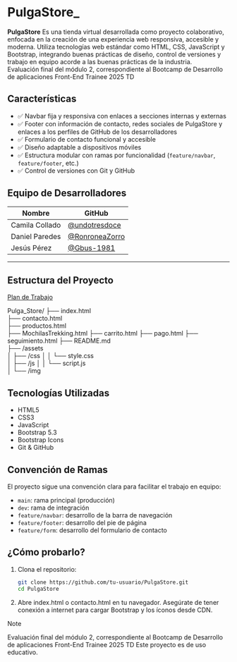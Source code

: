 #  PulgaStore_

**PulgaStore** Es una tienda virtual desarrollada como proyecto colaborativo, enfocada en la creación de una experiencia web responsiva, accesible y moderna. Utiliza tecnologías web estándar como HTML, CSS, JavaScript y Bootstrap, integrando buenas prácticas de diseño, control de versiones y trabajo en equipo acorde a las buenas prácticas de la industria.   
      Evaluación final del módulo 2, correspondiente al Bootcamp de   Desarrollo de aplicaciones Front-End Trainee 2025 TD

##  Características
- ✅ Navbar fija y responsiva con enlaces a secciones internas y externas
- ✅ Footer con información de contacto, redes sociales de PulgaStore y enlaces a los perfiles de GitHub de los desarrolladores
- ✅ Formulario de contacto funcional y accesible
- ✅ Diseño adaptable a dispositivos móviles
- ✅ Estructura modular con ramas por funcionalidad (`feature/navbar`, `feature/footer`, etc.)
- ✅ Control de versiones con Git y GitHub
  
## Equipo de Desarrolladores

| Nombre            | GitHub                                      |
|-------------------|---------------------------------------------|
| Camila Collado    | [@undotresdoce](https://github.com/undotresdoce) |
| Daniel Paredes    | [@RonroneaZorro](https://github.com/RonroneaZorro) |
| Jesús Pérez       | [@Gbus-1981](https://github.com/Gbus-1981) 
---

##  Estructura del Proyecto
[Plan de Trabajo]((https://docs.google.com/document/d/1JvW0lJUeniSSc9Wbbtkczv0cmXSlb3Mqm6H78ypBIS0/edit?tab=t.0))

Pulga_Store/
├── index.html               
├── contacto.html             
├── productos.html    
├── MochilasTrekking.html
├── carrito.html
├── pago.html
├── seguimiento.html
├── README.md                 
├── /assets                  
│   ├── /css
│   │   └── style.css         
│   ├── /js
│   │   └── script.js        
│   └── /img

##  Tecnologías Utilizadas

- HTML5
- CSS3
- JavaScript
- Bootstrap 5.3
- Bootstrap Icons
- Git & GitHub

##  Convención de Ramas
El proyecto sigue una convención clara para facilitar el trabajo en equipo:

- `main`: rama principal (producción)
- `dev`: rama de integración
- `feature/navbar`: desarrollo de la barra de navegación
- `feature/footer`: desarrollo del pie de página
- `feature/form`: desarrollo del formulario de contacto

## ¿Cómo probarlo?
1. Clona el repositorio:
   ```bash
   git clone https://github.com/tu-usuario/PulgaStore.git
   cd PulgaStore
2. Abre index.html o contacto.html en tu navegador.
Asegúrate de tener conexión a internet para cargar Bootstrap y los íconos desde CDN.

> [!NOTE]
Evaluación final del módulo 2, correspondiente al Bootcamp de Desarrollo de aplicaciones Front-End Trainee 2025 TD
Este proyecto es de uso educativo.

